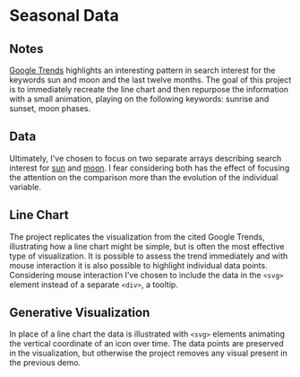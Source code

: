 # Seasonal Data

<!-- ## [Live Demo](LIVE_DEMO_URL) -->

## Notes

[Google Trends](https://trends.google.com/trends/explore?q=sun,moon) highlights an interesting pattern in search interest for the keywords sun and moon and the last twelve months. The goal of this project is to immediately recreate the line chart and then repurpose the information with a small animation, playing on the following keywords: sunrise and sunset, moon phases.

## Data

Ultimately, I've chosen to focus on two separate arrays describing search interest for [sun](https://trends.google.com/trends/explore?q=sun) and [moon](https://trends.google.com/trends/explore?q=moon). I fear considering both has the effect of focusing the attention on the comparison more than the evolution of the individual variable.

## Line Chart

The project replicates the visualization from the cited Google Trends, illustrating how a line chart might be simple, but is often the most effective type of visualization. It is possible to assess the trend immediately and with mouse interaction it is also possible to highlight individual data points. Considering mouse interaction I've chosen to include the data in the `<svg>` element instead of a separate `<div>`, a tooltip.

## Generative Visualization

In place of a line chart the data is illustrated with `<svg>` elements animating the vertical coordinate of an icon over time. The data points are preserved in the visualization, but otherwise the project removes any visual present in the previous demo.

